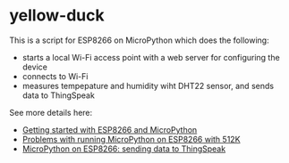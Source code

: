 # yellow-duck

This is a script for ESP8266 on MicroPython which does the following:
- starts a local Wi-Fi access point with a web server for configuring the device
- connects to Wi-Fi
- measures tempepature and humidity wiht DHT22 sensor, and sends data to ThingSpeak

See more details here:
- [Getting started with ESP8266 and MicroPython](https://blog.gypsyengineer.com/fun/diy-electronics/getting-started-with-esp8266-and-micropython.html)
- [Problems with running MicroPython on ESP8266 with 512K](https://blog.gypsyengineer.com/fun/diy-electronics/problems-with-running-micropython-on-esp8266-with-512k.html)
- [MicroPython on ESP8266: sending data to ThingSpeak](https://blog.gypsyengineer.com/fun/diy-electronics/micropython-esp8266-sending-data-to-thingspeak.html)

